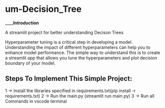 # um-Decision_Tree

_____________________________________________Introduction_________________________________________

A streamlit project for better understanding Decison Trees

Hyperparameter tuning is a critical step in developing a model. Understanding the impact of different hyperparameters can help you to enhance model performance.
The simple way to understand this is to create a streamlit app that allows you tune the hyperparameters and plot decision boundary of your model.



Steps To Implement This Simple Project:
-------------------------------------------------------------------------------------------------

1 -> Install the libraries specified in requirements.txt(pip install -r requirements.txt)
2 -> Run the main.py (streamlit run main.py)
3 -> Run all Commands in vscode terminal
